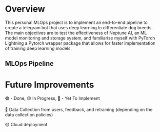 # Overview
This personal MLOps project is to implement an end-to-end pipeline to create a telegram bot that uses deep learning to differentiate dog breeds.
The main objectives are to test the effectiveness of Neptune AI, an ML model monitoring and storage system, and familiarise myself with PyTorch Lightning a Pytorch wrapper package that allows for faster implementation of training deep learning models.

## MLOps Pipeline


# 

# Future Improvements
:green_circle: - Done, :yellow_circle: In Progress, :red_circle: - Yet To Implement

:red_circle: Data Collection from users, feedback, and retraining (depending on the data collection policies)

:yellow_circle: Cloud deployment 
